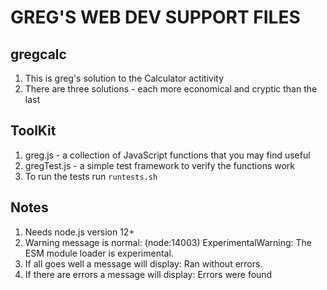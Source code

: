 # GREG'S WEB DEV SUPPORT FILES

## gregcalc
1. This is greg's solution to the Calculator actitivity
2. There are three solutions - each more economical and cryptic than the last

## ToolKit
1. greg.js - a collection of JavaScript functions that you may find useful
2. gregTest.js - a simple test framework to verify the functions work
3. To run the tests run `runtests.sh`

## Notes
1. Needs node.js version 12+
2. Warning message is normal: (node:14003) ExperimentalWarning: The ESM module loader is experimental.
3. If all goes well a message will display: Ran without errors.
4. If there are errors a message will display: Errors were found